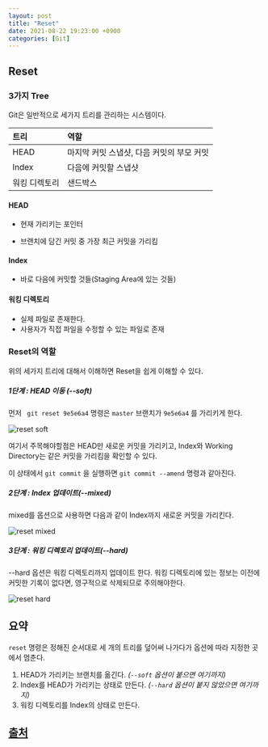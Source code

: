 ```yaml
---
layout: post
title: "Reset"
date: 2021-08-22 19:23:00 +0900
categories: [Git]
---
```


## Reset

### 3가지 Tree

Git은 일반적으로 세가지 트리를 관리하는 시스템이다.

| 트리          | 역할                                      |
| :------------ | :---------------------------------------- |
| HEAD          | 마지막 커밋 스냅샷, 다음 커밋의 부모 커밋 |
| Index         | 다음에 커밋할 스냅샷                      |
| 워킹 디렉토리 | 샌드박스                                  |

#### HEAD

- 현재 가리키는 포인터

- 브랜치에 담긴 커밋 중 가장 최근 커밋을 가리킴

#### Index

- 바로 다음에 커밋할 것들(Staging Area에 있는 것들)

#### 워킹 디렉토리

- 실제 파일로 존재한다.
- 사용자가 직접 파일을 수정할 수 있는 파일로 존재

### Reset의 역할

위의 세가지 트리에 대해서 이해하면 Reset을 쉽게 이해할 수 있다.

##### 1단계 : HEAD 이동 (--soft)

먼저 ``` git reset 9e5e6a4``` 명령은 ```master``` 브랜치가 ```9e5e6a4``` 를 가리키게 한다.

![reset soft](https://git-scm.com/book/en/v2/images/reset-soft.png)

여기서 주목해야할점은 HEAD만 새로운 커밋을 가리키고, Index와 Working Directory는 같은 커밋을 가리킴을 확인할 수 있다.

이 상태에서 ```git commit``` 을 실행하면 ```git commit --amend``` 명령과 같아진다.

##### 2단계 : Index 업데이트(--mixed)

mixed를 옵션으로 사용하면 다음과 같이 Index까지 새로운 커밋을 가리킨다.

![reset mixed](https://git-scm.com/book/en/v2/images/reset-mixed.png)

##### 3단계 : 워킹 디렉토리 업데이트(--hard)

--hard 옵션은 워킹 디렉토리까지 업데이트 한다. 워킹 디렉토리에 있는 정보는 이전에 커밋한 기록이 없다면, 영구적으로 삭제되므로 주의해야한다.

![reset hard](https://git-scm.com/book/en/v2/images/reset-hard.png)

## 요약

`reset` 명령은 정해진 순서대로 세 개의 트리를 덮어써 나가다가 옵션에 따라 지정한 곳에서 멈춘다.

1. HEAD가 가리키는 브랜치를 옮긴다. *(`--soft` 옵션이 붙으면 여기까지)*
2. Index를 HEAD가 가리키는 상태로 만든다. *(`--hard` 옵션이 붙지 않았으면 여기까지)*
3. 워킹 디렉토리를 Index의 상태로 만든다.

## [출처](https://git-scm.com/book/ko/v2/Git-%EB%8F%84%EA%B5%AC-Reset-%EB%AA%85%ED%99%95%ED%9E%88-%EC%95%8C%EA%B3%A0-%EA%B0%80%EA%B8%B0)

